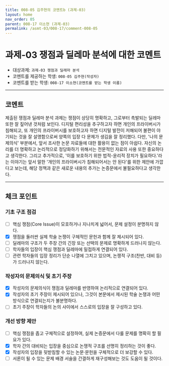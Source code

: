 ```yaml
---
title: 008-05 김주현의 코멘트b (과제-03) 
layout: home
nav_order: 05
parent: 008-17 이소현 (과제-03)
permalink: /asmt-03/008-17/comment-008-05
---
```


# 과제-03 쟁점과 딜레마 분석에 대한 코멘트

- 대상과제: `과제-03 쟁점과 딜레마 분석`
- 코멘트를 제공하는 학생: `008-05 김주현(작성자)` 
- 코멘트를 받는 학생: `008-17 이소현(코멘트를 받는 학생 이름)` 

---

## 코멘트

제출된 쟁점과 딜레마 분석 과제는 쟁점이 상당히 명확하고, 그로부터 촉발되는 딜레마 또한 잘 짚어낸 것처럼 보인다. 디지털 편리성을 추구하고자 하면 개인의 프라이버시가 침해되고, 또 개인의 프라이버시를 보호하고자 하면 디지털 발전이 저해되어 불편이 야기되는 것을 잘 설명함으로써 양쪽의 입장 다 문제가 생김을 잘 정리했다. 다만, '나의 문제의식' 부분에서, 앞서 조사한 논문 자료들에 대한 활용이 없는 점이 아쉽다. 자신의 논리를 더 명확하고 논리적으로 정당화하기 위해서는 전문적인 자료의 사용 또한 중요하다고 생각한다. 그리고 추가적으로, '이를 보호하기 위한 법적-윤리적 장치가 필요하다.'라는 이야기는 앞서 말한 '개인의 프라이버시가 침해되어서는 안 된다'를 위한 제안에 가깝다고 보는데, 해당 정책과 같은 새로운 내용의 추가는 논증문에서 불필요하다고 생각한다.


---

## 체크 포인트

### **기초 구조 점검**
- [ ] 핵심 쟁점(Core Issue)이 모호하거나 지나치게 넓어서, 문제 설정이 분명하지 않다.
- [x] 쟁점을 둘러싼 실제 학술 논쟁이 구체적인 문헌과 함께 잘 제시되어 있다.
- [ ] 딜레마의 구조가 두 주장 간의 긴장 또는 선택의 문제로 명확하게 드러나지 않는다.
- [ ] 학자들의 입장이 핵심 쟁점과 딜레마에 밀접하게 연결되어 있다.
- [ ] 관련 학자들의 입장 정리가 단순 나열에 그치고 있으며, 논쟁적 구조(찬반, 대비 등)가 드러나지 않는다.

### **작성자의 문제의식 및 초기 주장**
- [x] 작성자의 문제의식이 쟁점과 딜레마를 반영하여 논리적으로 연결되어 있다.
- [x] 작성자의 초기 주장이 제시되어 있으나, 그것이 본문에서 제시된 학술 논쟁과 어떤 방식으로 연결되는지가 불분명하다.
- [ ] 초기 주장이 학자들의 논의 사이에서 스스로의 입장을 잘 구성하고 있다.

### **개선 방향 제안**
- [ ] 핵심 쟁점을 좁고 구체적으로 설정하여, 실제 논증문에서 다룰 문제를 명확히 할 필요가 있다.
- [x] 학자 간의 대비되는 입장을 중심으로 논쟁적 구조를 선명히 정리하는 것이 좋다.
- [x] 작성자의 입장을 뒷받침할 수 있는 논문·문헌을 구체적으로 더 보강할 수 있다.
- [ ] 서론이 될 수 있는 문제 배경 서술을 간결하게 재구성해보는 것도 도움이 될 것이다.
